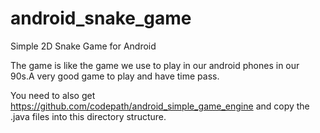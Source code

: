 android_snake_game
==================

Simple 2D Snake Game for Android

The game is like the game we use to play in our android phones in our 90s.A very good game to play and have time pass.

You need to also get https://github.com/codepath/android_simple_game_engine and copy the .java files
into this directory structure.
